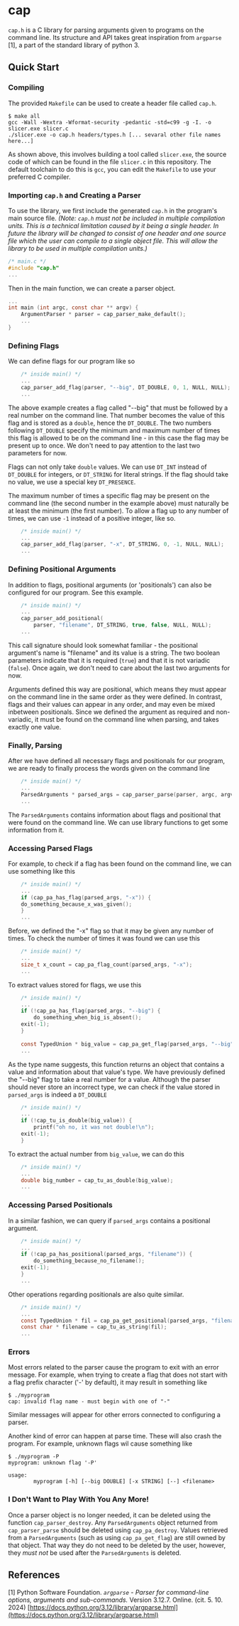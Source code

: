 # cap 

`cap.h` is a C library for parsing arguments given to programs on the command
line. Its structure and API takes great inspiration from `argparse` [1], a part
of the standard library of python 3.

## Quick Start

### Compiling

The provided `Makefile` can be used to create a header file called `cap.h`. 
``` console
$ make all
gcc -Wall -Wextra -Wformat-security -pedantic -std=c99 -g -I. -o slicer.exe slicer.c
./slicer.exe -o cap.h headers/types.h [... sevaral other file names here...]
```
As shown above, this involves building a tool called `slicer.exe`, the source 
code of which can be found in the file `slicer.c` in this repository. The default 
toolchain to do this is `gcc`, you can edit the `Makefile` to use your preferred
C compiler.

### Importing `cap.h` and Creating a Parser

To use the library, we first include the generated `cap.h` in the program's 
main source file. *(Note: `cap.h` must not be included in multiple compilation
units. This is a technical limitation caused by it being a single header. In 
future the library will be changed to consist of one header and one source file
which the user can compile to a single object file. This will allow the library 
to be used in multiple compilation units.)*
``` c
/* main.c */
#include "cap.h"
...
```
Then in the main function, we can create a parser object.
``` c
...
int main (int argc, const char ** argv) {
    ArgumentParser * parser = cap_parser_make_default();
    ...
}
```

### Defining Flags

We can define flags for our program like so 
``` c
    /* inside main() */
    ...
    cap_parser_add_flag(parser, "--big", DT_DOUBLE, 0, 1, NULL, NULL);
    ...
```
The above example creates a flag called "--big" that must be followed by
a real number on the command line. That number becomes the value of this flag
and is stored as a `double`, hence the `DT_DOUBLE`. The two numbers following
`DT_DOUBLE` specify the minimum and maximum number of times this flag is
allowed to be on the command line - in this case the flag may be present up to
once. We don't need to pay attention to the last two parameters for now.

Flags can not only take `double` values. We can use `DT_INT` instead of 
`DT_DOUBLE` for integers, or `DT_STRING` for literal strings. If the flag should
take no value, we use a special key `DT_PRESENCE`.

The maximum number of times a specific flag may be present on the 
command line (the second number in the example above) must naturally be at
least the minimum (the first number). To allow a flag up to any number 
of times, we can use `-1` instead of a positive integer, like so.
``` c
    /* inside main() */
    ...
    cap_parser_add_flag(parser, "-x", DT_STRING, 0, -1, NULL, NULL);
    ...
```

### Defining Positional Arguments

In addition to flags, positional arguments (or 'positionals') can 
also be configured for our program. See this example.
``` c
    /* inside main() */
    ...
    cap_parser_add_positional(
        parser, "filename", DT_STRING, true, false, NULL, NULL);
    ...
```
This call signature should look somewhat familiar - the positional argument's 
name is "filename" and its value is a string. The two boolean parameters
indicate that it is required (`true`) and that it is not variadic (`false`).
Once again, we don't need to care about the last two arguments for now.

Arguments defined this way are positional, which means they must appear on the 
command line in the same order as they were defined. In contrast, flags and
their values can appear in any order, and may even be mixed inbetween
positionals. Since we defined the argument as required and non-variadic, it must
be found on the command line when parsing, and takes exactly one value.

### Finally, Parsing

After we have defined all necessary flags and positionals for our program, we
are ready to finally process the words given on the command line
``` c
    /* inside main() */
    ... 
    ParsedArguments * parsed_args = cap_parser_parse(parser, argc, argv);
    ...
```
The `ParsedArguments` contains information about flags and positional that
were found on the command line. We can use library functions to get some 
information from it.

### Accessing Parsed Flags

For example, to check if a flag has been found
on the command line, we can use something like this
``` c
    /* inside main() */
    ...
    if (cap_pa_has_flag(parsed_args, "-x")) {
	do_something_because_x_was_given();
    }
    ...
```
Before, we defined the "-x" flag so that it may be given
any number of times. To check the number of times it was found we can use this
``` c
    /* inside main() */
    ...
    size_t x_count = cap_pa_flag_count(parsed_args, "-x");
    ...
```

To extract values stored for flags, we use this
``` c
    /* inside main() */
    ...
    if (!cap_pa_has_flag(parsed_args, "--big") {
        do_something_when_big_is_absent();
	exit(-1);
    }
    
    const TypedUnion * big_value = cap_pa_get_flag(parsed_args, "--big");
    ...
```
As the type name suggests, this function returns an object that contains a 
value and information about that value's type. We have previously defined the 
"--big" flag to take a real number for a value. Although the parser should 
never store an incorrect type, we can check if the value 
stored in `parsed_args` is indeed a `DT_DOUBLE`
``` c
    /* inside main() */
    ...
    if (!cap_tu_is_double(big_value)) {
        printf("oh no, it was not double!\n");
	exit(-1);
    }
```
To extract the actual number from `big_value`, we can do this
``` c
    /* inside main() */
    ...
    double big_number = cap_tu_as_double(big_value);
    ...
```

### Accessing Parsed Positionals

In a similar fashion, we can query if `parsed_args` contains a positional
argument.
``` c
    /* inside main() */
    ...
    if (!cap_pa_has_positional(parsed_args, "filename")) {
	    do_something_because_no_filename();
	exit(-1);
    }
    ...
```
Other operations regarding positionals are also quite similar.
``` c
    /* inside main() */
    ...
    const TypedUnion * fil = cap_pa_get_positional(parsed_args, "filename");
    const char * filename = cap_tu_as_string(fil);
    ...
```

### Errors

Most errors related to the parser cause the program to exit with an error
message. For example, when trying to create a flag that does not start with
a flag prefix character ('-' by default), it may result in something like
``` console
$ ./myprogram
cap: invalid flag name - must begin with one of "-"
```
Similar messages will appear for other errors connected to configuring 
a parser.

Another kind of error can happen at parse time. These will also crash the 
program. For example, unknown flags wil cause something like
``` console
$ ./myprogram -P
myprogram: unknown flag '-P'

usage:
        myprogram [-h] [--big DOUBLE] [-x STRING] [--] <filename>
```

### I Don't Want to Play With You Any More!

Once a parser object is no longer needed, it can be deleted using the function
`cap_parser_destroy`. Any `ParsedArguments` object returned from 
`cap_parser_parse` should be deleted using `cap_pa_destroy`. Values retrieved
from a `ParsedArguments` (such as using `cap_pa_get_flag`) are still owned by 
that object. That way they do not need to be deleted by the user, however, they 
*must not* be used after the `ParsedArguments` is  deleted.

## References

[1] Python Software Foundation. *`argparse` - Parser for command-line options, arguments and sub-commands.* Version 3.12.7. Online. (cit. 5. 10. 2024) [https://docs.python.org/3.12/library/argparse.html](https://docs.python.org/3.12/library/argparse.html)
